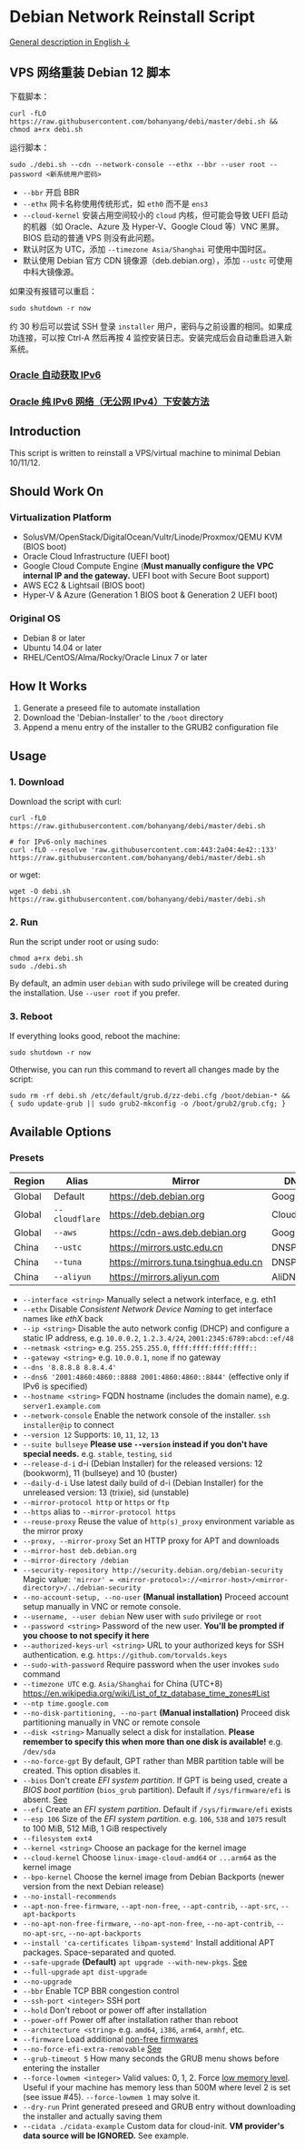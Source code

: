 # Debian Network Reinstall Script

[General description in English ↓](#introduction)

## VPS 网络重装 Debian 12 脚本

下载脚本：

```
curl -fLO https://raw.githubusercontent.com/bohanyang/debi/master/debi.sh && chmod a+rx debi.sh
```

运行脚本：

```
sudo ./debi.sh --cdn --network-console --ethx --bbr --user root --password <新系统用户密码>
```

* `--bbr` 开启 BBR
* `--ethx` 网卡名称使用传统形式，如 `eth0` 而不是 `ens3`
* `--cloud-kernel` 安装占用空间较小的 `cloud` 内核，但可能会导致 UEFI 启动的机器（如 Oracle、Azure 及 Hyper-V、Google Cloud 等）VNC 黑屏。BIOS 启动的普通 VPS 则没有此问题。
* 默认时区为 UTC，添加 `--timezone Asia/Shanghai` 可使用中国时区。
* 默认使用 Debian 官方 CDN 镜像源（deb.debian.org），添加 `--ustc` 可使用中科大镜像源。

如果没有报错可以重启：

```
sudo shutdown -r now
```

约 30 秒后可以尝试 SSH 登录 `installer` 用户，密码与之前设置的相同。如果成功连接，可以按 Ctrl-A 然后再按 4 监控安装日志。安装完成后会自动重启进入新系统。


### [Oracle 自动获取 IPv6](https://github.com/bohanyang/debi/wiki/%E7%94%B2%E9%AA%A8%E6%96%87%E4%BA%91%E6%9C%8D%E5%8A%A1%E5%99%A8%E8%87%AA%E5%8A%A8%E8%8E%B7%E5%8F%96-IPv6)
### [Oracle 纯 IPv6 网络（无公网 IPv4）下安装方法](https://github.com/bohanyang/debi/wiki/%E7%94%B2%E9%AA%A8%E6%96%87%E4%BA%91%E6%9C%8D%E5%8A%A1%E5%99%A8%E7%BA%AF-IPv6-%E7%BD%91%E7%BB%9C%EF%BC%88%E6%97%A0%E5%85%AC%E7%BD%91-IPv4%EF%BC%89%E4%B8%8B%E5%AE%89%E8%A3%85%E6%96%B9%E6%B3%95)

## Introduction

This script is written to reinstall a VPS/virtual machine to minimal Debian 10/11/12.

## Should Work On

### Virtualization Platform

 * SolusVM/OpenStack/DigitalOcean/Vultr/Linode/Proxmox/QEMU KVM (BIOS boot)
 * Oracle Cloud Infrastructure (UEFI boot)
 * Google Cloud Compute Engine (**Must manually configure the VPC internal IP and the gateway.** UEFI boot with Secure Boot support)
 * AWS EC2 & Lightsail (BIOS boot)
 * Hyper-V & Azure (Generation 1 BIOS boot & Generation 2 UEFI boot)

### Original OS

 * Debian 8 or later
 * Ubuntu 14.04 or later
 * RHEL/CentOS/Alma/Rocky/Oracle Linux 7 or later

## How It Works

1. Generate a preseed file to automate installation
2. Download the 'Debian-Installer' to the `/boot` directory
3. Append a menu entry of the installer to the GRUB2 configuration file

## Usage

### 1. Download

Download the script with curl:

    curl -fLO https://raw.githubusercontent.com/bohanyang/debi/master/debi.sh
    
    # for IPv6-only machines
    curl -fLO --resolve 'raw.githubusercontent.com:443:2a04:4e42::133' https://raw.githubusercontent.com/bohanyang/debi/master/debi.sh

or wget:

    wget -O debi.sh https://raw.githubusercontent.com/bohanyang/debi/master/debi.sh

### 2. Run

Run the script under root or using sudo:

    chmod a+rx debi.sh
    sudo ./debi.sh

By default, an admin user `debian` with sudo privilege will be created during the installation. Use `--user root` if you prefer.

### 3. Reboot

If everything looks good, reboot the machine:

    sudo shutdown -r now

Otherwise, you can run this command to revert all changes made by the script:

    sudo rm -rf debi.sh /etc/default/grub.d/zz-debi.cfg /boot/debian-* && { sudo update-grub || sudo grub2-mkconfig -o /boot/grub2/grub.cfg; }

## Available Options

### Presets

| Region | Alias          | Mirror                               | DNS        | NTP                 |
|--------|----------------|--------------------------------------|------------|---------------------|
| Global | Default        | https://deb.debian.org               | Google     | time.google.com     |
| Global | `--cloudflare` | https://deb.debian.org               | Cloudflare | time.cloudflare.com |
| Global | `--aws`        | https://cdn-aws.deb.debian.org       | Google     | time.aws.com        |
| China  | `--ustc`       | https://mirrors.ustc.edu.cn          | DNSPod     | time.amazonaws.cn   |
| China  | `--tuna`       | https://mirrors.tuna.tsinghua.edu.cn | DNSPod     | time.amazonaws.cn   |
| China  | `--aliyun`     | https://mirrors.aliyun.com           | AliDNS     | time.amazonaws.cn   |

 * `--interface <string>` Manually select a network interface, e.g. eth1
 * `--ethx` Disable *Consistent Network Device Naming* to get interface names like *ethX* back
 * `--ip <string>` Disable the auto network config (DHCP) and configure a static IP address, e.g. `10.0.0.2`, `1.2.3.4/24`, `2001:2345:6789:abcd::ef/48`
 * `--netmask <string>` e.g. `255.255.255.0`, `ffff:ffff:ffff:ffff::`
 * `--gateway <string>` e.g. `10.0.0.1`, `none` if no gateway
 * `--dns '8.8.8.8 8.8.4.4'`
 * `--dns6 '2001:4860:4860::8888 2001:4860:4860::8844'` (effective only if IPv6 is specified)
 * `--hostname <string>` FQDN hostname (includes the domain name), e.g. `server1.example.com`
 * `--network-console` Enable the network console of the installer. `ssh installer@ip` to connect
 * `--version 12` Supports: `10`, `11`, `12`, `13`
 * `--suite bullseye` **Please use `--version` instead if you don't have special needs.** e.g. `stable`, `testing`, `sid`
 * `--release-d-i` d-i (Debian Installer) for the released versions: 12 (bookworm), 11 (bullseye) and 10 (buster)
 * `--daily-d-i` Use latest daily build of d-i (Debian Installer) for the unreleased version: 13 (trixie), sid (unstable)
 * `--mirror-protocol http` or `https` or `ftp`
 * `--https` alias to `--mirror-protocol https`
 * `--reuse-proxy` Reuse the value of `http(s)_proxy` environment variable as the mirror proxy
 * `--proxy, --mirror-proxy` Set an HTTP proxy for APT and downloads
 * `--mirror-host deb.debian.org`
 * `--mirror-directory /debian`
 * `--security-repository http://security.debian.org/debian-security` Magic value: `'mirror' = <mirror-protocol>://<mirror-host>/<mirror-directory>/../debian-security`
 * `--no-account-setup, --no-user` **(Manual installation)** Proceed account setup manually in VNC or remote console.
 * `--username, --user debian` New user with `sudo` privilege or `root`
 * `--password <string>` Password of the new user. **You'll be prompted if you choose to not specify it here**
 * `--authorized-keys-url <string>` URL to your authorized keys for SSH authentication. e.g. `https://github.com/torvalds.keys`
 * `--sudo-with-password` Require password when the user invokes `sudo` command
 * `--timezone UTC` e.g. `Asia/Shanghai` for China (UTC+8) https://en.wikipedia.org/wiki/List_of_tz_database_time_zones#List
 * `--ntp time.google.com`
 * `--no-disk-partitioning, --no-part` **(Manual installation)** Proceed disk partitioning manually in VNC or remote console
 * `--disk <string>` Manually select a disk for installation. **Please remember to specify this when more than one disk is available!** e.g. `/dev/sda`
 * `--no-force-gpt` By default, GPT rather than MBR partition table will be created. This option disables it.
 * `--bios` Don't create *EFI system partition*. If GPT is being used, create a *BIOS boot partition* (`bios_grub` partition). Default if `/sys/firmware/efi` is absent. [See](https://askubuntu.com/a/501360)
 * `--efi` Create an *EFI system partition*. Default if `/sys/firmware/efi` exists
 * `--esp 106` Size of the *EFI system partition*. e.g. `106`, `538` and `1075` result to 100 MiB, 512 MiB, 1 GiB respectively
 * `--filesystem ext4`
 * `--kernel <string>` Choose an package for the kernel image
 * `--cloud-kernel` Choose `linux-image-cloud-amd64` or `...arm64` as the kernel image
 * `--bpo-kernel` Choose the kernel image from Debian Backports (newer version from the next Debian release)
 * `--no-install-recommends`
 * `--apt-non-free-firmware`, `--apt-non-free`, `--apt-contrib`, `--apt-src`, `--apt-backports`
 * `--no-apt-non-free-firmware`, `--no-apt-non-free`, `--no-apt-contrib`, `--no-apt-src`, `--no-apt-backports`
 * `--install 'ca-certificates libpam-systemd'` Install additional APT packages. Space-separated and quoted.
 * `--safe-upgrade` **(Default)** `apt upgrade --with-new-pkgs`. [See](https://salsa.debian.org/installer-team/pkgsel/-/blob/master/debian/postinst)
 * `--full-upgrade` `apt dist-upgrade`
 * `--no-upgrade`
 * `--bbr` Enable TCP BBR congestion control
 * `--ssh-port <integer>` SSH port
 * `--hold` Don't reboot or power off after installation
 * `--power-off` Power off after installation rather than reboot
 * `--architecture <string>` e.g. `amd64`, `i386`, `arm64`, `armhf`, etc.
 * `--firmware` Load additional [non-free firmwares](https://wiki.debian.org/Firmware#Firmware_during_the_installation)
 * `--no-force-efi-extra-removable` [See](https://wiki.debian.org/UEFI#Force_grub-efi_installation_to_the_removable_media_path)
 * `--grub-timeout 5` How many seconds the GRUB menu shows before entering the installer
 * `--force-lowmem <integer>` Valid values: 0, 1, 2. Force [low memory level](https://salsa.debian.org/installer-team/lowmem). Useful if your machine has memory less than 500M where level 2 is set (see issue #45). `--force-lowmem 1` may solve it. 
 * `--dry-run` Print generated preseed and GRUB entry without downloading the installer and actually saving them
 * `--cidata ./cidata-example` Custom data for cloud-init. **VM provider's data source will be IGNORED.** See example.
